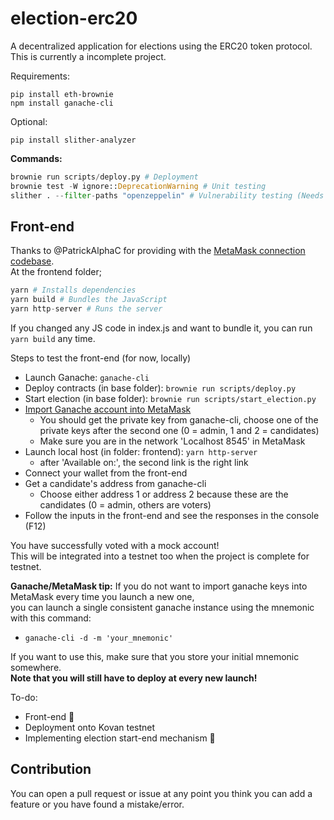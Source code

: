 # election-erc20
A decentralized application for elections using the ERC20 token protocol.
This is currently a incomplete project.

Requirements:
```
pip install eth-brownie
npm install ganache-cli
```

Optional:
```
pip install slither-analyzer
```

**Commands:**
```python
brownie run scripts/deploy.py # Deployment
brownie test -W ignore::DeprecationWarning # Unit testing
slither . --filter-paths "openzeppelin" # Vulnerability testing (Needs slither-analyzer)
```

## Front-end
Thanks to @PatrickAlphaC for providing with the [MetaMask connection codebase](https://github.com/PatrickAlphaC/html-js-ethers-connect/).<br>
At the frontend folder;
```python
yarn # Installs dependencies
yarn build # Bundles the JavaScript
yarn http-server # Runs the server
```
If you changed any JS code in index.js and want to bundle it, you can run `yarn build` any time.

Steps to test the front-end (for now, locally)
- Launch Ganache: `ganache-cli`
- Deploy contracts (in base folder): `brownie run scripts/deploy.py`
- Start election (in base folder): `brownie run scripts/start_election.py`
- [Import Ganache account into MetaMask](https://metamask.zendesk.com/hc/en-us/articles/360015489331-How-to-import-an-Account)
    * You should get the private key from ganache-cli, choose one of the private keys after the second one (0 = admin, 1 and 2 = candidates)
    * Make sure you are in the network 'Localhost 8545' in MetaMask
- Launch local host (in folder: frontend): `yarn http-server`
    * after 'Available on:', the second link is the right link
- Connect your wallet from the front-end
- Get a candidate's address from ganache-cli
    * Choose either address 1 or address 2 because these are the candidates (0 = admin, others are voters)
- Follow the inputs in the front-end and see the responses in the console (F12)

You have successfully voted with a mock account! <br>
This will be integrated into a testnet too when the project is complete for testnet.

**Ganache/MetaMask tip:** If you do not want to import ganache keys into MetaMask every time you launch a new one,<br>
you can launch a single consistent ganache instance using the mnemonic with this command: 
 * `ganache-cli -d -m 'your_mnemonic'`

If you want to use this, make sure that you store your initial mnemonic somewhere.<br>
**Note that you will still have to deploy at every new launch!**

To-do:
- Front-end 🔄
- Deployment onto Kovan testnet
- Implementing election start-end mechanism 🔄

## Contribution
You can open a pull request or issue at any point you think you can add a feature or you have found a mistake/error.
